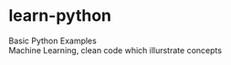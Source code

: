 # learn-python

Basic Python Examples
<br/>Machine Learning, clean code which illurstrate concepts 
